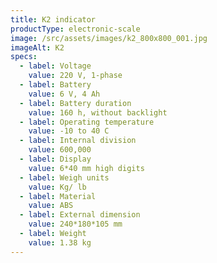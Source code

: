 ```yaml
---
title: K2 indicator
productType: electronic-scale
image: /src/assets/images/k2_800x800_001.jpg
imageAlt: K2
specs:
  - label: Voltage
    value: 220 V, 1-phase
  - label: Battery
    value: 6 V, 4 Ah
  - label: Battery duration
    value: 160 h, without backlight
  - label: Operating temperature
    value: -10 to 40 C
  - label: Internal division
    value: 600,000
  - label: Display
    value: 6*40 mm high digits
  - label: Weigh units
    value: Kg/ lb
  - label: Material
    value: ABS
  - label: External dimension
    value: 240*180*105 mm
  - label: Weight
    value: 1.38 kg
---
```

